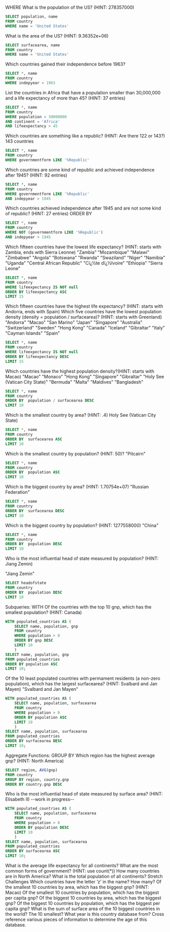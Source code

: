 
WHERE
What is the population of the US? (HINT: 278357000)
```sql
SELECT population, name 
FROM country
WHERE name = 'United States'
```

What is the area of the US? (HINT: 9.36352e+06)
```sql
SELECT surfacearea, name
FROM country
WHERE name = 'United States'
```

Which countries gained their independence before 1963?
```sql
SELECT *, name
FROM country
WHERE indepyear < 1963
```

List the countries in Africa that have a population smaller than 30,000,000 and a life expectancy of more than 45? 
(HINT: 37 entries)
```sql
SELECT *, name
FROM country
WHERE population < 30000000
AND continent = 'Africa'
AND lifeexpectancy > 45

```

Which countries are something like a republic? (HINT: Are there 122 or 143?)
143 countries

```sql
SELECT *, name
FROM country
WHERE governmentform LIKE '%Republic'

```

Which countries are some kind of republic and achieved independence after 1945? (HINT: 92 entries)
```sql
SELECT *, name
FROM country
WHERE governmentform LIKE '%Republic'
AND indepyear > 1945

```
Which countries achieved independence after 1945 and are not some kind of republic? (HINT: 27 entries)
ORDER BY
```sql
SELECT *, name
FROM country
WHERE NOT (governmentform LIKE '%Republic')
AND indepyear > 1945

```

Which fifteen countries have the lowest life expectancy? (HINT: starts with Zambia, ends with Sierra Leonne)
"Zambia"
"Mozambique"
"Malawi"
"Zimbabwe"
"Angola"
"Botswana"
"Rwanda"
"Swaziland"
"Niger"
"Namibia"
"Uganda"
"Central African Republic"
"Cï¿½te dï¿½Ivoire"
"Ethiopia"
"Sierra Leone"

```sql
SELECT *, name
FROM country
WHERE lifeexpectancy IS NOT null
ORDER BY lifeexpectancy ASC
LIMIT 15
```

Which fifteen countries have the highest life expectancy? (HINT: starts with Andorra, ends with Spain)
Which five countries have the lowest population density (density = population / surfacearea)? (HINT: starts with Greenland)
"Andorra"
"Macao"
"San Marino"
"Japan"
"Singapore"
"Australia"
"Switzerland"
"Sweden"
"Hong Kong"
"Canada"
"Iceland"
"Gibraltar"
"Italy"
"Cayman Islands"
"Spain"

```sql
SELECT *, name
FROM country
WHERE lifeexpectancy IS NOT null
ORDER BY lifeexpectancy DESC
LIMIT 15
```
Which countries have the highest population density?(HINT: starts with Macao)
"Macao"
"Monaco"
"Hong Kong"
"Singapore"
"Gibraltar"
"Holy See (Vatican City State)"
"Bermuda"
"Malta"
"Maldives"
"Bangladesh"

```sql
SELECT *, name
FROM country
ORDER BY  population / surfacearea DESC
LIMIT 10
```
Which is the smallest country by area? (HINT: .4)
Holy See (Vatican City State)

```sql
SELECT *, name
FROM country
ORDER BY  surfacearea ASC
LIMIT 10
```

Which is the smallest country by population? (HINT: 50)?
"Pitcairn"
```sql
SELECT *, name
FROM country
ORDER BY  population ASC
LIMIT 10

```

Which is the biggest country by area? (HINT: 1.70754e+07)
"Russian Federation"
```sql
SELECT *, name
FROM country
ORDER BY  surfacearea DESC
LIMIT 10
```

Which is the biggest country by population? (HINT: 1277558000)
"China"

```sql
SELECT *, name
FROM country
ORDER BY  population DESC
LIMIT 10
```
Who is the most influential head of state measured by population? (HINT: Jiang Zemin)

"Jiang Zemin"

```sql
SELECT headofstate
FROM country
ORDER BY  population DESC
LIMIT 10
```

Subqueries: WITH
Of the countries with the top 10 gnp, which has the smallest population? (HINT: Canada)
```sql
WITH populated_countries AS (
	SELECT name, population, gnp
	FROM country
	WHERE population > 0
	ORDER BY gnp DESC
	LIMIT 10
	)
SELECT name, population, gnp
FROM populated_countries
ORDER BY population ASC
LIMIT 10;
```

Of the 10 least populated countries with permament residents (a non-zero population), which has the largest surfacearea? (HINT: Svalbard and Jan Mayen)
"Svalbard and Jan Mayen"
```sql
WITH populated_countries AS (
	SELECT name, population, surfacearea
	FROM country
	WHERE population > 0
	ORDER BY population ASC
	LIMIT 10
	)
SELECT name, population, surfacearea
FROM populated_countries
ORDER BY surfacearea DESC
LIMIT 10;
```

Aggregate Functions: GROUP BY
Which region has the highest average gnp? (HINT: North America)
```sql 
SELECT region, AVG(gnp)
FROM country
GROUP BY region, country.gnp
ORDER BY country.gnp DESC
```

Who is the most influential head of state measured by surface area? (HINT: Elisabeth II)
--work in progress--
```sql
WITH populated_countries AS (
	SELECT name, population, surfacearea
	FROM country
	WHERE population > 0
	ORDER BY population DESC
	LIMIT 10
	)
SELECT name, population, surfacearea
FROM populated_countries
ORDER BY surfacearea ASC
LIMIT 10;
```
What is the average life expectancy for all continents?
What are the most common forms of government? (HINT: use count(*))
How many countries are in North America?
What is the total population of all continents?
Stretch Challenges
Which countries have the letter ‘z’ in the name? How many?
Of the smallest 10 countries by area, which has the biggest gnp? (HINT: Macao)
Of the smallest 10 countries by population, which has the biggest per capita gnp?
Of the biggest 10 countries by area, which has the biggest gnp?
Of the biggest 10 countries by population, which has the biggest per capita gnp?
What is the sum of surface area of the 10 biggest countries in the world? The 10 smallest?
What year is this country database from? Cross reference various pieces of information to determine the age of this database.
